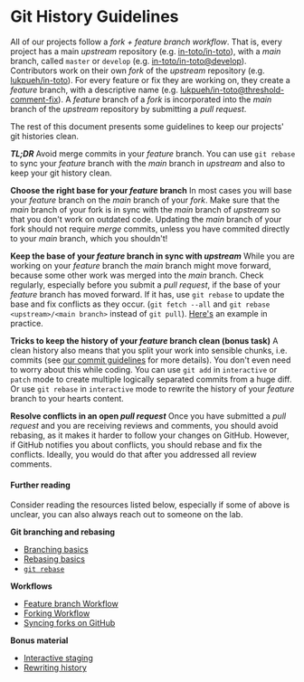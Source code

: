 # Git History Guidelines

All of our projects follow a *fork + feature branch workflow*. That is, every
project has a main *upstream* repository (e.g.
[in-toto/in-toto](https://github.com/in-toto/in-toto)), with a *main* branch,
called `master` or `develop` (e.g.
[in-toto/in-toto@develop](https://github.com/in-toto/in-toto/tree/develop)).
Contributors work on their own *fork* of the *upstream* repository (e.g.
[lukpueh/in-toto](https://github.com/lukpueh/in-toto)). For every feature or
fix they are working on, they create a *feature* branch, with a descriptive
name (e.g.
[lukpueh/in-toto@threshold-comment-fix](https://github.com/lukpueh/in-toto/tree/threshold-comment-fix)).
A *feature* branch of a *fork* is incorporated into the *main* branch of the
*upstream* repository by submitting a *pull request*.

The rest of this document presents some guidelines to keep our projects' git
histories clean.

__*TL;DR*__
Avoid merge commits in your *feature* branch. You can use `git rebase` to sync
your *feature* branch with the *main* branch in *upstream* and also to keep
your git history clean.


__Choose the right base for your *feature* branch__
In most cases you will base your *feature* branch on the *main* branch of your
*fork*. Make sure that the *main* branch of your fork is in sync with the
*main* branch of *upstream* so that you don't work on outdated code.
Updating the *main* branch of your fork should not require *merge* commits,
unless you have commited directly to your *main* branch, which you shouldn't!

__Keep the base of your *feature* branch in sync with *upstream*__
While you are working on your *feature* branch the *main* branch might move
forward, because some other work was merged into the *main* branch. Check
regularly, especially before you submit a *pull request*, if the
base of your *feature* branch has moved forward. If it has, use `git rebase`
to update the base and fix conflicts as they occur.  (`git fetch --all` and
`git rebase <upstream>/<main branch>` instead of `git pull`).
[Here's](https://github.com/theupdateframework/tuf/pull/804#issuecomment-440017361)
an example in practice.

__Tricks to keep the history of your *feature* branch clean (bonus task)__
A clean history also means that you split your work into sensible chunks, i.e.
commits (see [our commit guidelines](commits.md) for more details). You don't
even need to worry about this while coding. You can use `git add` in
`interactive` or `patch` mode to create multiple logically separated
commits from a huge diff. Or use `git rebase` in `interactive` mode to rewrite
the history of your *feature* branch to your hearts content.

__Resolve conflicts in an open *pull request*__ Once you have submitted a *pull
request* and you are receiving reviews and comments, you should avoid rebasing,
as it makes it harder to follow your changes on GitHub. However, if GitHub
notifies you about conflicts, you should rebase and fix the conflicts. Ideally,
you would do that after you addressed all review comments.

#### Further reading
Consider reading the resources listed below, especially if some of above
is unclear, you can also always reach out to someone on the lab.

__Git branching and rebasing__
- [Branching basics](https://git-scm.com/book/en/v1/Git-Branching)
- [Rebasing basics](https://git-scm.com/book/en/v1/Git-Branching-Rebasing)
- [`git rebase`](https://git-scm.com/docs/git-rebase)

__Workflows__
- [Feature branch Workflow](https://www.atlassian.com/git/tutorials/comparing-workflows/feature-branch-workflow)
- [Forking Workflow](https://www.atlassian.com/git/tutorials/comparing-workflows/forking-workflow)
- [Syncing forks on GitHub](https://help.github.com/articles/syncing-a-fork/)

__Bonus material__
- [Interactive staging](https://git-scm.com/book/en/v1/Git-Tools-Interactive-Staging)
- [Rewriting history](https://git-scm.com/book/en/v1/Git-Tools-Rewriting-History)
